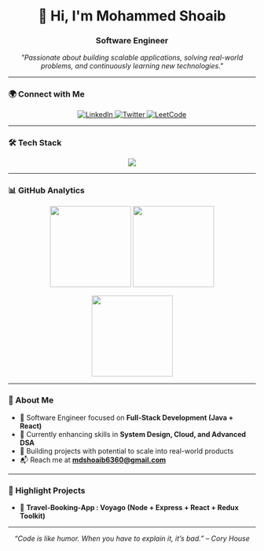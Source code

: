 <h1 align="center">👋 Hi, I'm Mohammed Shoaib</h1>
<h3 align="center">Software Engineer</h3>

<p align="center">
  <em>"Passionate about building scalable applications, solving real-world problems, and continuously learning new technologies."</em>
</p>

---

### 🌍 Connect with Me  
<p align="center">
  <a href="https://linkedin.com/in/mohammed-shoaib-396ba5265" target="_blank">
    <img src="https://img.shields.io/badge/LinkedIn-0A66C2?style=flat&logo=linkedin&logoColor=white" alt="LinkedIn"/>
  </a>
  <a href="https://twitter.com/mohd_shoaib10" target="_blank">
    <img src="https://img.shields.io/badge/Twitter-1DA1F2?style=flat&logo=twitter&logoColor=white" alt="Twitter"/>
  </a>
  <a href="https://leetcode.com/mdshoaib6360" target="_blank">
    <img src="https://img.shields.io/badge/LeetCode-FFA116?style=flat&logo=leetcode&logoColor=black" alt="LeetCode"/>
  </a>
</p>

---

### 🛠 Tech Stack
<p align="center">
  <img src="https://skillicons.dev/icons?i=java,spring,js,ts,react,redux,mysql,mongodb,redis,tailwind,firebase" />
</p>

---

### 📊 GitHub Analytics  
<p align="center">
  <img src="https://github-readme-stats.vercel.app/api?username=mdshoaib9900&show_icons=true&theme=github_dark&hide_border=true" height="165" />
  <img src="https://github-readme-stats.vercel.app/api/top-langs/?username=mdshoaib9900&layout=compact&theme=github_dark&hide_border=true" height="165" />
</p>

<p align="center">
  <img src="https://github-readme-streak-stats.herokuapp.com?user=mdshoaib9900&theme=github-dark-blue&hide_border=true" height="165" />
</p>

---

### 🚀 About Me
- 💼 Software Engineer focused on **Full-Stack Development (Java + React)**  
- 🌱 Currently enhancing skills in **System Design, Cloud, and Advanced DSA**  
- 🔭 Building projects with potential to scale into real-world products  
- 📬 Reach me at **mdshoaib6360@gmail.com**

---

### 📌 Highlight Projects
- 🛒 **Travel-Booking-App : Voyago (Node + Express + React + Redux Toolkit)**

---

<p align="center">
  <em>“Code is like humor. When you have to explain it, it’s bad.” – Cory House</em>
</p>
